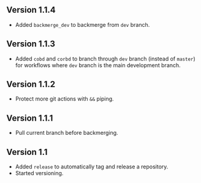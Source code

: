 ## Version 1.1.4

* Added `backmerge_dev` to backmerge from `dev` branch.

## Version 1.1.3

* Added `cobd` and `corbd` to branch through `dev` branch (instead of `master`) for workflows where `dev` branch is the main development branch.

## Version 1.1.2

* Protect more git actions with `&&` piping.

## Version 1.1.1

* Pull current branch before backmerging.

## Version 1.1

* Added `release` to automatically tag and release a repository.
* Started versioning.
